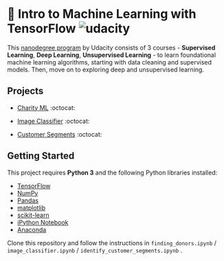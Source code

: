 # 🚀 Intro to Machine Learning with TensorFlow ![udacity](https://img.shields.io/badge/-Udacity-02B3E4?style=flat-square&logo=Udacity&logoColor=white)

This [nanodegree program](https://www.udacity.com/course/intro-to-machine-learning-with-tensorflow-nanodegree--nd230) by Udacity consists of 3 courses - **Supervised Learning**, **Deep Learning**, **Unsupervised Learning** - to learn foundational machine learning algorithms, starting with data cleaning and supervised models. Then, move on to exploring deep and unsupervised learning. 

## Projects
- [Charity ML](https://github.com/XandraV/machine-learning-nanodegree/tree/master/supervised-learning) :octocat:

- [Image Classifier](https://github.com/XandraV/machine-learning-nanodegree/tree/master/deep-learning-image-classifier) :octocat:

- [Customer Segments](https://github.com/XandraV/machine-learning-nanodegree/tree/master/unsupervised-learning) :octocat:

## Getting Started 
This project requires **Python 3** and the following Python libraries installed:

- [TensorFlow](https://www.tensorflow.org/install)
- [NumPy](http://www.numpy.org/)
- [Pandas](http://pandas.pydata.org)
- [matplotlib](http://matplotlib.org/)
- [scikit-learn](http://scikit-learn.org/stable/)
- [iPython Notebook](http://ipython.org/notebook.html)
- [Anaconda](https://www.continuum.io/downloads) 

Clone this repository and follow the instructions in `finding_donors.ipynb` / `image_classifier.ipynb` / `identify_customer_segments.ipynb` .
